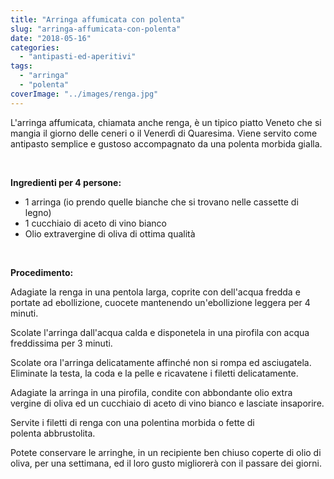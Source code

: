 ```yaml
---
title: "Arringa affumicata con polenta"
slug: "arringa-affumicata-con-polenta"
date: "2018-05-16"
categories: 
  - "antipasti-ed-aperitivi"
tags: 
  - "arringa"
  - "polenta"
coverImage: "../images/renga.jpg"
---
```


L'arringa affumicata, chiamata anche renga, è un tipico piatto Veneto che si mangia il giorno delle ceneri o il Venerdì di Quaresima. Viene servito come antipasto semplice e gustoso accompagnato da una polenta morbida gialla.

 

**Ingredienti per 4 persone:**

- 1 arringa (io prendo quelle bianche che si trovano nelle cassette di legno)
- 1 cucchiaio di aceto di vino bianco
- Olio extravergine di oliva di ottima qualità

 

**Procedimento:**

Adagiate la renga in una pentola larga, coprite con dell'acqua fredda e portate ad ebollizione, cuocete mantenendo un'ebollizione leggera per 4 minuti.

Scolate l'arringa dall'acqua calda e disponetela in una pirofila con acqua freddissima per 3 minuti.

Scolate ora l'arringa delicatamente affinché non si rompa ed asciugatela. Eliminate la testa, la coda e la pelle e ricavatene i filetti delicatamente.

Adagiate la arringa in una pirofila, condite con abbondante olio extra vergine di oliva ed un cucchiaio di aceto di vino bianco e lasciate insaporire.

Servite i filetti di renga con una polentina morbida o fette di polenta abbrustolita.

Potete conservare le arringhe, in un recipiente ben chiuso coperte di olio di oliva, per una settimana, ed il loro gusto migliorerà con il passare dei giorni.

